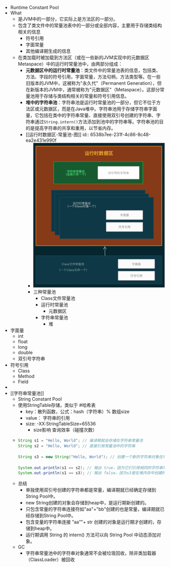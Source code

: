 - Runtime Constant Pool
- What
	- 是JVM中的一部分，它实际上是方法区的一部分。
	- 包含了类文件中的常量池表中的一部分或全部内容，主要用于存储类结构相关的信息
		- 符号引用
		- 字面常量
		- 其他编译期生成的信息
	- 在类加载时被加载到方法区（或在一些新的JVM实现中的元数据区Metaspace）中的运行时常量池中，由两部分组成：
		- **元数据区中的运行时常量池**：类文件中的常量池表的信息，包括类、方法、字段的符号引用，字面常量，方法句柄，方法类型等。在一些旧版本的JVM中，这被称为"永久代"（Permanent Generation），但在新版本的JVM中，通常被称为"元数据区"（Metaspace）。这部分常量池用于存储与类结构相关的常量和符号引用信息。
		- **堆中的字符串池**：字符串池是运行时常量池的一部分，但它不位于方法区或元数据区，而是在Java堆中。字符串池用于存储字符串字面量，它包括在类中的字符串常量、直接使用双引号创建的字符串、字符串通过`String.intern()`方法添加到池中的字符串等。字符串池的目的是提高字符串的共享和重用，以节省内存。
		- [[运行时数据区-常量池-图]]
		  id:: 6538b7ee-231f-4c86-8c48-ea2e431e990f
			- ![image.png](../assets/image_1698216147059_0.png)
			- 三种常量池
				- Class文件常量池
				- 运行时常量池
					- 元数据区
				- 字符串常量池
					- 堆
- 字面量
	- int
	- float
	- long
	- double
	- 双引号字符串
- 符号引用
	- Class
	- Method
	- Field
-
- [[字符串常量池]]
	- String Constant Pool
	- 使用StringTable存储，类似于 #哈希表
		- key：散列函数，公式：hash（字符串）% 数组size
		- value： 字符串的引用
		- size: -XX:StringTableSize=65536
			- size影响 查询效率（碰撞次数）
	- ```java
	  String s1 = "Hello, World"; // 编译期就会存储在字符串常量池
	  String s2 = "Hello, World"; // 直接引用常量池中的字符串
	  
	  String s3 = new String("Hello, World"); // 创建一个新的字符串对象在堆内存中
	  
	  System.out.println(s1 == s2); // 输出 true，因为它们引用相同的字符串常量池中的对象
	  System.out.println(s1 == s3); // 输出 false，因为s3是在堆内存中创建的新对象
	  ```
	- 总结
		- 单独使用双引号创建的字符串都是常量，编译期就已经确定存储到String Pool中。
		- new String创建的对象会存储到heap中，是运行期新创建的。
		- 只包含常量的字符串连接符如"aa"+"bb"创建的也是常量，编译期就已经存储到String Pool中。
		- 包含变量的字符串连接 ”aa”"+ str 创建的对象是运行期才创建的，存储到heap中。
		- 运行期调用 String 的 intern() 方法可以向 String Pool 中动态添加对象。
	- GC
		- 字符串常量池中的字符串对象通常不会被垃圾回收，除非类加载器（ClassLoader）被回收